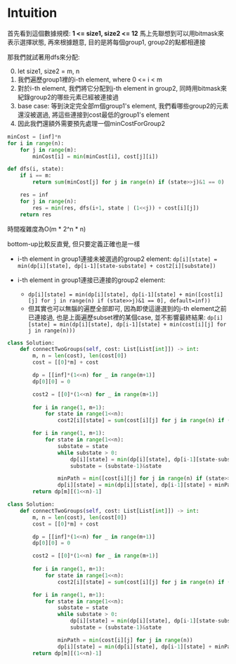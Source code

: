 # Intuition

首先看到這個數據規模: **1 <= size1, size2 <= 12**
馬上先聯想到可以用bitmask來表示選擇狀態, 再來根據題意, 目的是將每個group1, group2的點都相連接

那我們就試著用dfs來分配:

0. let size1, size2 = m, n
1. 我們遍歷group1裡的i-th element, where 0 <= i < m
2. 對於i-th element, 我們將它分配到j-th element in group2, 同時用bitmask來紀錄group2的哪些元素已經被連接過
3. base case: 等到決定完全部m個group1's element, 我們看哪些group2的元素還沒被選過, 將這些連接到cost最低的group1's element
4. 因此我們還額外需要預先處理一個minCostForGroup2

```py
minCost = [inf]*n
for i in range(n):
    for j in range(m):
        minCost[i] = min(minCost[i], cost[j][i])

def dfs(i, state):
    if i == m:
        return sum(minCost[j] for j in range(n) if (state>>j)&1 == 0)

    res = inf
    for j in range(n):
        res = min(res, dfs(i+1, state | (1<<j)) + cost[i][j]) 
    return res
```

時間複雜度為O(m * 2^n * n)


bottom-up比較反直覺, 但只要定義正確也是一樣

- i-th element in group1連接未被選過的group2 element: `dp[i][state] = min(dp[i][state], dp[i-1][state-substate] + cost2[i][substate])`

- i-th element in group1連接已連接的group2 element: 
  - `dp[i][state] = min(dp[i][state], dp[i-1][state] + min([cost[i][j] for j in range(n) if (state>>j)&1 == 0], default=inf))`
  - 但其實也可以無腦的遍歷全部即可, 因為即使這邊選到的j-th element之前已連接過, 也是上面遍歷subset裡的某個case, 並不影響最終結果: `dp[i][state] = min(dp[i][state], dp[i-1][state] + min(cost[i][j] for j in range(n)))`

```py
class Solution:
    def connectTwoGroups(self, cost: List[List[int]]) -> int:
        m, n = len(cost), len(cost[0])
        cost = [[0]*m] + cost

        dp = [[inf]*(1<<n) for _ in range(m+1)]
        dp[0][0] = 0

        cost2 = [[0]*(1<<n) for _ in range(m+1)]
        
        for i in range(1, m+1):
            for state in range(1<<n):
                cost2[i][state] = sum(cost[i][j] for j in range(n) if (state>>j)&1)

        for i in range(1, m+1):
            for state in range(1<<n):
                substate = state
                while substate > 0:
                    dp[i][state] = min(dp[i][state], dp[i-1][state-substate] + cost2[i][substate])
                    substate = (substate-1)&state

                minPath = min([cost[i][j] for j in range(n) if (state>>j)&1 == 0], default=inf)
                dp[i][state] = min(dp[i][state], dp[i-1][state] + minPath)
        return dp[m][(1<<n)-1]
```

```py
class Solution:
    def connectTwoGroups(self, cost: List[List[int]]) -> int:
        m, n = len(cost), len(cost[0])
        cost = [[0]*m] + cost

        dp = [[inf]*(1<<n) for _ in range(m+1)]
        dp[0][0] = 0

        cost2 = [[0]*(1<<n) for _ in range(m+1)]
        
        for i in range(1, m+1):
            for state in range(1<<n):
                cost2[i][state] = sum(cost[i][j] for j in range(n) if (state>>j)&1)

        for i in range(1, m+1):
            for state in range(1<<n):
                substate = state
                while substate > 0:
                    dp[i][state] = min(dp[i][state], dp[i-1][state-substate] + cost2[i][substate])
                    substate = (substate-1)&state

                minPath = min(cost[i][j] for j in range(n))
                dp[i][state] = min(dp[i][state], dp[i-1][state] + minPath)
        return dp[m][(1<<n)-1]
```